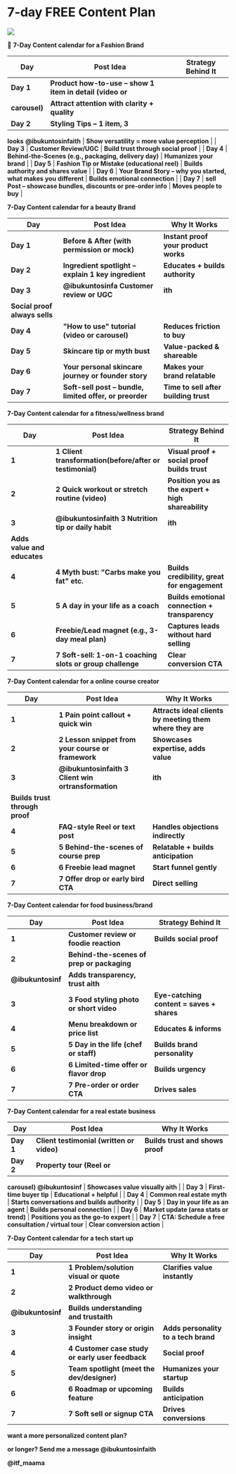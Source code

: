# 7-day FREE Content Plan

![](image1.png)

🧵 **7-Day Content calendar for a Fashion Brand**

| **Day** | **Post Idea** | **Strategy Behind It** |
| --- | --- | --- |
| **Day 1** | **Product how-to-use – show 1 item in detail (video or**
**carousel)** | **Attract attention with clarity + quality** |
| **Day 2** | **Styling Tips – 1 item, 3**
**looks**
**@ibukuntosinfaith** | **Show versatility = more value perception** |
| **Day 3** | **Customer Review/UGC** | **Build trust through social proof** |
| **Day 4** | **Behind-the-Scenes (e.g., packaging, delivery day)** | **Humanizes your brand** |
| **Day 5** | **Fashion Tip or Mistake (educational reel)** | **Builds authority and shares value** |
| **Day 6** | **Your Brand Story – why you started, what makes you**
**different** | **Builds emotional connection** |
| **Day 7** | **sell Post – showcase bundles, discounts or pre-order info** | **Moves people to buy** |

**7-Day Content calendar for a beauty Brand**

| **Day** | **Post Idea** | **Why It Works** |
| --- | --- | --- |
| **Day 1** | **Before & After (with permission or mock)** | **Instant proof your product works** |
| **Day 2** | **Ingredient spotlight – explain 1 key ingredient** | **Educates + builds authority** |
| **Day 3** | **@ibukuntosinfa Customer review or UGC** | **ith**
**Social proof always sells** |
| **Day 4** | **"How to use" tutorial (video or carousel)** | **Reduces friction to buy** |
| **Day 5** | **Skincare tip or myth bust** | **Value-packed & shareable** |
| **Day 6** | **Your personal skincare journey or founder story** | **Makes your brand relatable** |
| **Day 7** | **Soft-sell post – bundle, limited offer, or preorder** | **Time to sell after building trust** |

**7-Day Content calendar for a fitness/wellness brand**

| **Day** | **Post Idea** | **Strategy Behind It** |
| --- | --- | --- |
| **1** | **1 Client transformation(before/after or testimonial)** | **Visual proof + social proof builds trust** |
| **2** | **2 Quick workout or stretch routine (video)** | **Position you as the expert + high shareability** |
| **3** | **@ibukuntosinfaith 3 Nutrition tip or daily habit** | **ith**
**Adds value and educates** |
| **4** | **4 Myth bust: "Carbs make you** **fat" etc.** | **Builds credibility, great for engagement** |
| **5** | **5 A day in your life as a coach** | **Builds emotional connection + transparency** |
| **6** | **Freebie/Lead magnet (e.g., 3-day meal plan)** | **Captures leads without hard selling** |
| **7** | **7 Soft-sell: 1-on-1 coaching** **slots or group challenge** | **Clear conversion CTA** |

**7-Day Content calendar for a online course creator**

| **Day** | **Post Idea** | **Why It Works** |
| --- | --- | --- |
| **1** | **1 Pain point callout + quick win** | **Attracts ideal clients by meeting them where they are** |
| **2** | **2 Lesson snippet from your course or framework** | **Showcases expertise, adds value** |
| **3** | **@ibukuntosinfaith 3 Client win ortransformation** | **ith**
**Builds trust through proof** |
| **4** | **FAQ-style Reel or text post** | **Handles objections indirectly** |
| **5** | **5 Behind-the-scenes of** **course prep** | **Relatable + builds anticipation** |
| **6** | **6 Freebie lead magnet** | **Start funnel gently** |
| **7** | **7 Offer drop or early bird** **CTA** | **Direct selling** |

**7-Day Content calendar for food business/brand**

| **Day** | **Post Idea** | **Strategy Behind It** |
| --- | --- | --- |
| **1** | **Customer review or foodie reaction** | **Builds social proof** |
| **2** | **Behind-the-scenes of prep or packaging**
**@ibukuntosinf** | **Adds transparency, trust aith** |
| **3** | **3 Food styling photo or** **short video** | **Eye-catching content = saves + shares** |
| **4** | **Menu breakdown or price list** | **Educates & informs** |
| **5** | **5 Day in the life (chef or** **staff)** | **Builds brand personality** |
| **6** | **6 Limited-time offer or flavor drop** | **Builds urgency** |
| **7** | **7 Pre-order or order CTA** | **Drives sales** |

**7-Day Content calendar for a real estate business**

| **Day** | **Post Idea** | **Why It Works** |
| --- | --- | --- |
| **Day 1** | **Client testimonial (written or video)** | **Builds trust and shows proof** |
| **Day 2** | **Property tour (Reel or**
**carousel)**
**@ibukuntosinf** | **Showcases value visually aith** |
| **Day 3** | **First-time buyer tip** | **Educational + helpful** |
| **Day 4** | **Common real estate myth** | **Starts conversations and builds authority** |
| **Day 5** | **Day in your life as an agent** | **Builds personal connection** |
| **Day 6** | **Market update (area stats or trend)** | **Positions you as the go-to expert** |
| **Day 7** | **CTA: Schedule a free**
**consultation / virtual tour** | **Clear conversion action** |

**7-Day Content calendar for a tech start up**

| **Day** | **Post Idea** | **Why It Works** |
| --- | --- | --- |
| **1** | **1 Problem/solution visual** **or quote** | **Clarifies value instantly** |
| **2** | **2 Product demo video or walkthrough**
**@ibukuntosinf** | **Builds understanding and trustaith** |
| **3** | **3 Founder story or origin** **insight** | **Adds personality to a tech brand** |
| **4** | **4 Customer case study or** **early user feedback** | **Social proof** |
| **5** | **Team spotlight (meet the** **dev/designer)** | **Humanizes your startup** |
| **6** | **6 Roadmap or upcoming feature** | **Builds anticipation** |
| **7** | **7 Soft sell or signup CTA** | **Drives conversions** |

**want a more personalized content plan?**

**or longer? Send me a message @ibukuntosinfaith**

**@itf_maama**